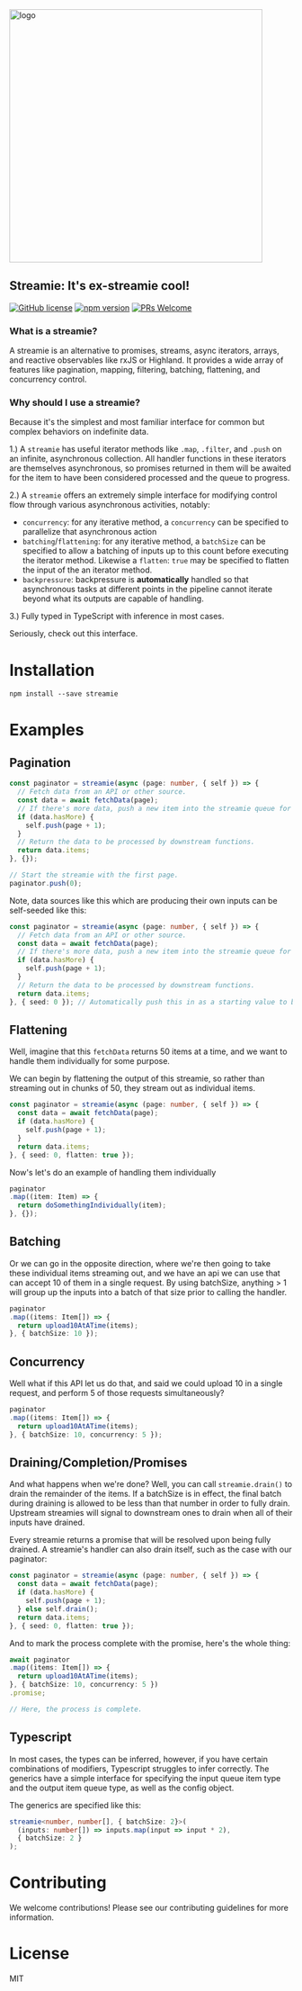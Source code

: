 <img width="450px"  src="https://i.imgur.com/Cp7IQHq.png" title="logo"/>

## Streamie: It's ex-streamie cool!

[![GitHub license](https://img.shields.io/badge/license-MIT-blue.svg)](https://github.com/ralusek/streamie/blob/master/LICENSE)
[![npm version](https://img.shields.io/npm/v/streamie.svg?style=flat)](https://www.npmjs.com/package/streamie)
[![PRs Welcome](https://img.shields.io/badge/PRs-welcome-brightgreen.svg)](https://github.com/ralusek/streamie/blob/master/LICENSE)

### What is a streamie?

A streamie is an alternative to promises, streams, async iterators, arrays, and reactive observables like rxJS or Highland.
It provides a wide array of features like pagination, mapping, filtering, batching, flattening, and concurrency control.

### Why should I use a streamie?

Because it's the simplest and most familiar interface for common but complex behaviors on indefinite data.

1.) A `streamie` has useful iterator methods like `.map`, `.filter`, and `.push` on an infinite, asynchronous collection. All handler functions in these iterators are themselves asynchronous, so promises returned in them will be awaited for the item to have been considered processed and the queue to progress.

2.) A `streamie` offers an extremely simple interface for modifying control flow through various asynchronous activities, notably:
  - `concurrency`: for any iterative method, a `concurrency` can be specified to parallelize that asynchronous action
  - `batching`/`flattening`: for any iterative method, a `batchSize` can be specified to allow a batching of inputs up to this count before executing the iterator method. Likewise a `flatten`: `true` may be specified to flatten the input of the an iterator method.
  - `backpressure`: backpressure is **automatically** handled so that asynchronous tasks at different points in the pipeline cannot iterate beyond what its outputs are capable of handling.

3.) Fully typed in TypeScript with inference in most cases.

Seriously, check out this interface.

# Installation
`npm install --save streamie`

# Examples

## Pagination
```ts
const paginator = streamie(async (page: number, { self }) => {
  // Fetch data from an API or other source.
  const data = await fetchData(page);
  // If there's more data, push a new item into the streamie queue for handling.
  if (data.hasMore) {
    self.push(page + 1);
  }
  // Return the data to be processed by downstream functions.
  return data.items;
}, {});

// Start the streamie with the first page.
paginator.push(0);
```

Note, data sources like this which are producing their own inputs can be self-seeded
like this:

```ts
const paginator = streamie(async (page: number, { self }) => {
  // Fetch data from an API or other source.
  const data = await fetchData(page);
  // If there's more data, push a new item into the streamie queue for handling.
  if (data.hasMore) {
    self.push(page + 1);
  }
  // Return the data to be processed by downstream functions.
  return data.items;
}, { seed: 0 }); // Automatically push this in as a starting value to begin processing
```

## Flattening

Well, imagine that this `fetchData` returns 50 items at a time, and we want to handle them
individually for some purpose.

We can begin by flattening the output of this streamie, so rather than streaming out in
chunks of 50, they stream out as individual items.

```ts
const paginator = streamie(async (page: number, { self }) => {
  const data = await fetchData(page);
  if (data.hasMore) {
    self.push(page + 1);
  }
  return data.items;
}, { seed: 0, flatten: true });
```

Now's let's do an example of handling them individually

```ts
paginator
.map((item: Item) => {
  return doSomethingIndividually(item);
}, {});
```

## Batching

Or we can go in the opposite direction, where we're then going to take these individual items
streaming out, and we have an api we can use that can accept 10 of them in a single request.
By using batchSize, anything > 1 will group up the inputs into a batch of that size prior to
calling the handler.

```ts
paginator
.map((items: Item[]) => {
  return upload10AtATime(items);
}, { batchSize: 10 });
```

## Concurrency

Well what if this API let us do that, and said we could upload 10 in a single request, and perform
5 of those requests simultaneously?

```ts
paginator
.map((items: Item[]) => {
  return upload10AtATime(items);
}, { batchSize: 10, concurrency: 5 });
```

## Draining/Completion/Promises

And what happens when we're done? Well, you can call `streamie.drain()` to drain the remainder of the items.
If a batchSize is in effect, the final batch during draining is allowed to be less than that number in order
to fully drain. Upstream streamies will signal to downstream ones to drain when all of their inputs have
drained.

Every streamie returns a promise that will be resolved upon being fully drained. A streamie's handler can also
drain itself, such as the case with our paginator:

```ts
const paginator = streamie(async (page: number, { self }) => {
  const data = await fetchData(page);
  if (data.hasMore) {
    self.push(page + 1);
  } else self.drain();
  return data.items;
}, { seed: 0, flatten: true });
```

And to mark the process complete with the promise, here's the whole thing:

```ts
await paginator
.map((items: Item[]) => {
  return upload10AtATime(items);
}, { batchSize: 10, concurrency: 5 })
.promise;

// Here, the process is complete.
```

## Typescript

In most cases, the types can be inferred, however, if you have certain combinations of
modifiers, Typescript struggles to infer correctly. The generics have a simple interface
for specifying the input queue item type and the output item queue type, as well as the
config object.

The generics are specified like this:
```ts
streamie<number, number[], { batchSize: 2}>(
  (inputs: number[]) => inputs.map(input => input * 2),
  { batchSize: 2 }
);
```

# Contributing
We welcome contributions! Please see our contributing guidelines for more information.

# License
MIT
